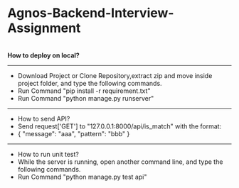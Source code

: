 # Agnos-Backend-Interview-Assignment

<br>
<b>How to deploy on local?</b>
<hr>
<ul>
<li>Download Project or Clone Repository,extract zip and move inside project folder, and type the following commands.</li>
<li>Run Command "pip install -r requirement.txt"</li>
<li>Run Command "python manage.py runserver"</li>
</ul>
<hr>
<ul>
<li>How to send API?</li>
<li>Send request['GET'] to "127.0.0.1:8000/api/is_match" with the format:</li>
<li>{
	"message": "aaa",
	"pattern": "bbb"
}
</li>
</ul>
<hr>
<ul>
<li>How to run unit test?</li>
<li>While the server is running, open another command line, and type the following commands.</li>
<li>Run Command "python manage.py test api"</li>
</ul>
